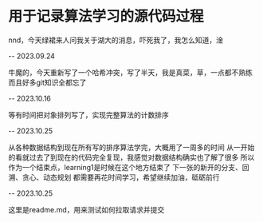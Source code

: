 # 用于记录算法学习的源代码过程
nnd，今天绿裙来人问我关于湖大的消息，吓死我了，我怎么知道，淦

-- 2023.09.24

牛魔的，今天重新写了一个哈希冲突，写了半天，我是真菜，草，一点都不熟练
而且好多git知识全都忘了

-- 2023.10.16

等有时间把对象排列写了，实现完整算法的计数排序

-- 2023.10.25

从各种数据结构到现在所有写的排序算法学完，大概用了一周多的时间
从一开始的看就过去了到现在的代码完全复现，我感觉对数据结构确实也了解了很多
所以作为一个结束点，learning1是时候在这个地方结束了
下一张的新开的分支、回溯、贪心、动态规划
都需要再花时间学习，希望继续加油，砥砺前行

-- 2023.10.25

这里是readme.md，用来测试如何拉取请求并提交
